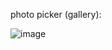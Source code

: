 photo picker (gallery):

![image](https://github.com/Attty/experiment/assets/127392399/6699262f-39ec-46fb-a5a1-5563b59d68d4)
